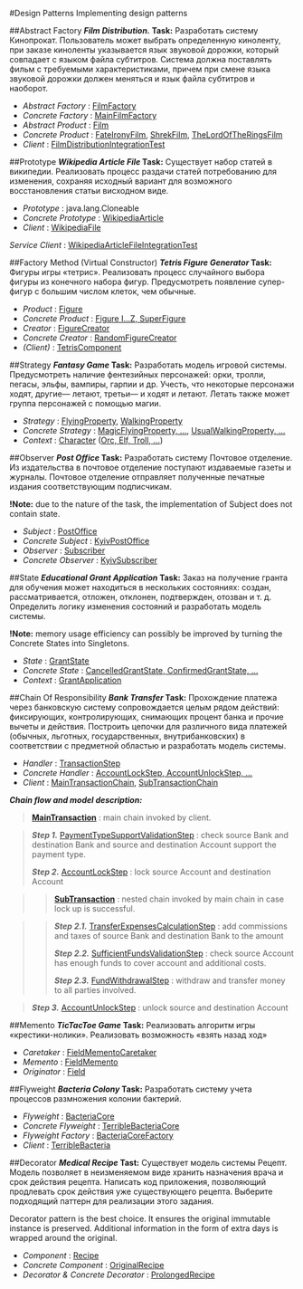 #Design Patterns
Implementing design patterns

##Abstract Factory
***Film Distribution.* Task:** Разработать систему Кинопрокат. Пользователь может 
      выбрать определенную киноленту, при заказе киноленты указывается язык 
      звуковой дорожки, который совпадает с языком файла субтитров. Система 
      должна поставлять фильм с требуемыми характеристиками, причем при смене 
      языка звуковой дорожки должен меняться и язык файла субтитров и наоборот.

+ *Abstract Factory* : [FilmFactory](https://github.com/contentand/EPAM_JAVA_WEB_TRAINING_2016/blob/master/Homework_DesignPatterns/src/main/java/com/daniilyurov/training/patterns/abstractfactory/filmdistribution/FilmFactory.java)
+ *Concrete Factory* : [MainFilmFactory](https://github.com/contentand/EPAM_JAVA_WEB_TRAINING_2016/blob/master/Homework_DesignPatterns/src/main/java/com/daniilyurov/training/patterns/abstractfactory/filmdistribution/MainFilmFactory.java)
+ *Abstract Product* : [Film](https://github.com/contentand/EPAM_JAVA_WEB_TRAINING_2016/blob/master/Homework_DesignPatterns/src/main/java/com/daniilyurov/training/patterns/abstractfactory/filmdistribution/films/Film.java)
+ *Concrete Product* : [FateIronyFilm](https://github.com/contentand/EPAM_JAVA_WEB_TRAINING_2016/blob/master/Homework_DesignPatterns/src/main/java/com/daniilyurov/training/patterns/abstractfactory/filmdistribution/films/FateIronyFilm.java), [ShrekFilm](https://github.com/contentand/EPAM_JAVA_WEB_TRAINING_2016/blob/master/Homework_DesignPatterns/src/main/java/com/daniilyurov/training/patterns/abstractfactory/filmdistribution/films/ShrekFilm.java), [TheLordOfTheRingsFilm](https://github.com/contentand/EPAM_JAVA_WEB_TRAINING_2016/blob/master/Homework_DesignPatterns/src/main/java/com/daniilyurov/training/patterns/abstractfactory/filmdistribution/films/TheLordOfTheRingsFilm.java)
+ *Client* : [FilmDistributionIntegrationTest](https://github.com/contentand/EPAM_JAVA_WEB_TRAINING_2016/blob/master/Homework_DesignPatterns/src/test/java/com/daniilyurov/training/patterns/abstractfactory/filmdistribution/test/FilmDistributionIntegrationTest.java)

##Prototype
***Wikipedia Article File* Task:** Существует набор статей в википедии. Реализовать процесс 
                                   раздачи статей потребованию для изменения, сохраняя исходный
                                   вариант для возможного восстановления статьи висходном виде.

+ *Prototype* : java.lang.Cloneable
+ *Concrete Prototype* : [WikipediaArticle](https://github.com/contentand/EPAM_JAVA_WEB_TRAINING_2016/blob/master/Homework_DesignPatterns/src/main/java/com/daniilyurov/training/patterns/prototype/wikipedia/WikipediaArticle.java)
+ *Client* : [WikipediaFile](https://github.com/contentand/EPAM_JAVA_WEB_TRAINING_2016/blob/master/Homework_DesignPatterns/src/main/java/com/daniilyurov/training/patterns/prototype/wikipedia/WikipediaArticleFile.java)

*Service Client* : [WikipediaArticleFileIntegrationTest](https://github.com/contentand/EPAM_JAVA_WEB_TRAINING_2016/blob/master/Homework_DesignPatterns/src/test/java/com/daniilyurov/training/patterns/prototype/wikipedia/WikipediaArticleFileIntegrationTest.java)

##Factory Method (Virtual Constructor)
***Tetris Figure Generator* Task:** Фигуры игры «тетрис». Реализовать процесс случайного
                                    выбора фигуры из конечного набора фигур. Предусмотреть 
                                    появление супер-фигур с большим числом клеток, чем обычные.

+ *Product* : [Figure](https://github.com/contentand/EPAM_JAVA_WEB_TRAINING_2016/blob/master/Homework_DesignPatterns/src/main/java/com/daniilyurov/training/patterns/fabricmethod/tetris/Figure.java)
+ *Concrete Product* : [Figure I...Z, SuperFigure](https://github.com/contentand/EPAM_JAVA_WEB_TRAINING_2016/tree/master/Homework_DesignPatterns/src/main/java/com/daniilyurov/training/patterns/fabricmethod/tetris/figures)
+ *Creator* : [FigureCreator](https://github.com/contentand/EPAM_JAVA_WEB_TRAINING_2016/blob/master/Homework_DesignPatterns/src/main/java/com/daniilyurov/training/patterns/fabricmethod/tetris/FigureCreator.java)
+ *Concrete Creator* : [RandomFigureCreator](https://github.com/contentand/EPAM_JAVA_WEB_TRAINING_2016/blob/master/Homework_DesignPatterns/src/main/java/com/daniilyurov/training/patterns/fabricmethod/tetris/creators/RandomFigureCreator.java)
+ *(Client)* : [TetrisComponent](https://github.com/contentand/EPAM_JAVA_WEB_TRAINING_2016/blob/master/Homework_DesignPatterns/src/main/java/com/daniilyurov/training/patterns/fabricmethod/tetris/TetrisComponent.java)

##Strategy
***Fantasy Game* Task:** Разработать модель игровой системы. Предусмотреть 
наличие фентезийных персонажей: орки, тролли, пегасы, эльфы, вампиры, гарпии и др. 
Учесть, что некоторые персонажи ходят, другие— летают, третьи— и ходят и летают. 
Летать также может группа персонажей с помощью магии.

+ *Strategy* : [FlyingProperty](https://github.com/contentand/EPAM_JAVA_WEB_TRAINING_2016/blob/master/Homework_DesignPatterns/src/main/java/com/daniilyurov/training/patterns/strategy/game/properties/FlyingProperty.java), [WalkingProperty](https://github.com/contentand/EPAM_JAVA_WEB_TRAINING_2016/blob/master/Homework_DesignPatterns/src/main/java/com/daniilyurov/training/patterns/strategy/game/properties/WalkingProperty.java)
+ *Concrete Strategy* : [MagicFlyingProperty, ...](https://github.com/contentand/EPAM_JAVA_WEB_TRAINING_2016/tree/master/Homework_DesignPatterns/src/main/java/com/daniilyurov/training/patterns/strategy/game/properties/flying), [UsualWalkingProperty, ...](https://github.com/contentand/EPAM_JAVA_WEB_TRAINING_2016/tree/master/Homework_DesignPatterns/src/main/java/com/daniilyurov/training/patterns/strategy/game/properties/walking)
+ *Context* : [Character](https://github.com/contentand/EPAM_JAVA_WEB_TRAINING_2016/blob/master/Homework_DesignPatterns/src/main/java/com/daniilyurov/training/patterns/strategy/game/Character.java) ([Orc, Elf, Troll, ...](https://github.com/contentand/EPAM_JAVA_WEB_TRAINING_2016/tree/master/Homework_DesignPatterns/src/main/java/com/daniilyurov/training/patterns/strategy/game/characters))

##Observer
***Post Office* Task:** Разработать систему Почтовое отделение. Из издательства в почтовое 
отделение поступают издаваемые газеты и журналы. Почтовое отделение отправляет полученные печатные 
издания соответствующим подписчикам.

**!Note:** due to the nature of the task, the implementation of Subject does not contain state.

+ *Subject* : [PostOffice](https://github.com/contentand/EPAM_JAVA_WEB_TRAINING_2016/blob/master/Homework_DesignPatterns/src/main/java/com/daniilyurov/training/patterns/observer/postoffice/PostOffice.java)
+ *Concrete Subject* : [KyivPostOffice](https://github.com/contentand/EPAM_JAVA_WEB_TRAINING_2016/blob/master/Homework_DesignPatterns/src/main/java/com/daniilyurov/training/patterns/observer/postoffice/KyivPostOffice.java)
+ *Observer* : [Subscriber](https://github.com/contentand/EPAM_JAVA_WEB_TRAINING_2016/blob/master/Homework_DesignPatterns/src/main/java/com/daniilyurov/training/patterns/observer/postoffice/Subscriber.java)
+ *Concrete Observer* : [KyivSubscriber](https://github.com/contentand/EPAM_JAVA_WEB_TRAINING_2016/blob/master/Homework_DesignPatterns/src/main/java/com/daniilyurov/training/patterns/observer/postoffice/KyivSubscriber.java)

##State
***Educational Grant Application* Task:** Заказ на получение гранта для обучения может находиться в 
нескольких состояниях: создан, рассматривается, отложен, отклонен, подтвержден, отозван и т. д. 
Определить логику изменения состояний и разработать модель системы.

**!Note:** memory usage efficiency can possibly be improved by turning the Concrete States into Singletons.

+ *State* : [GrantState](https://github.com/contentand/EPAM_JAVA_WEB_TRAINING_2016/blob/master/Homework_DesignPatterns/src/main/java/com/daniilyurov/training/patterns/state/educationalgrant/GrantState.java)
+ *Concrete State* : [CancelledGrantState, ConfirmedGrantState, ...](https://github.com/contentand/EPAM_JAVA_WEB_TRAINING_2016/tree/master/Homework_DesignPatterns/src/main/java/com/daniilyurov/training/patterns/state/educationalgrant/grant_states)
+ *Context* : [GrantApplication](https://github.com/contentand/EPAM_JAVA_WEB_TRAINING_2016/blob/master/Homework_DesignPatterns/src/main/java/com/daniilyurov/training/patterns/state/educationalgrant/GrantApplication.java)

##Chain Of Responsibility
***Bank Transfer* Task:** Прохождение платежа через банковскую систему сопровождается 
целым рядом действий: фиксирующих, контролирующих, снимающих процент банка и прочие вычеты и действия. 
Построить цепочки для различного вида платежей (обычных, льготных, государственных, 
внутрибанковских) в соответствии с предметной областью и разработать модель системы.

+ *Handler* : [TransactionStep](https://github.com/contentand/EPAM_JAVA_WEB_TRAINING_2016/blob/master/Homework_DesignPatterns/src/main/java/com/daniilyurov/training/patterns/chain_of_responsibility/bank_transactions/transaction/TransactionStep.java)
+ *Concrete Handler* : [AccountLockStep, AccountUnlockStep, ...](https://github.com/contentand/EPAM_JAVA_WEB_TRAINING_2016/tree/master/Homework_DesignPatterns/src/main/java/com/daniilyurov/training/patterns/chain_of_responsibility/bank_transactions/transaction)
+ *Client* : [MainTransactionChain](https://github.com/contentand/EPAM_JAVA_WEB_TRAINING_2016/blob/master/Homework_DesignPatterns/src/main/java/com/daniilyurov/training/patterns/chain_of_responsibility/bank_transactions/transaction/MainTransaction.java), [SubTransactionChain](https://github.com/contentand/EPAM_JAVA_WEB_TRAINING_2016/blob/master/Homework_DesignPatterns/src/main/java/com/daniilyurov/training/patterns/chain_of_responsibility/bank_transactions/transaction/SubTransaction.java)

***Chain flow and model description:***

> [**MainTransaction**](https://github.com/contentand/EPAM_JAVA_WEB_TRAINING_2016/blob/master/Homework_DesignPatterns/src/main/java/com/daniilyurov/training/patterns/chain_of_responsibility/bank_transactions/transaction/MainTransaction.java) : main chain invoked by client.

> ***Step 1.*** [PaymentTypeSupportValidationStep](https://github.com/contentand/EPAM_JAVA_WEB_TRAINING_2016/blob/master/Homework_DesignPatterns/src/main/java/com/daniilyurov/training/patterns/chain_of_responsibility/bank_transactions/transaction/PaymentTypeSupportValidationStep.java) : check source Bank and destination Bank and source and destination Account support the payment type.
>
> ***Step 2.*** [AccountLockStep](https://github.com/contentand/EPAM_JAVA_WEB_TRAINING_2016/blob/master/Homework_DesignPatterns/src/main/java/com/daniilyurov/training/patterns/chain_of_responsibility/bank_transactions/transaction/AccountLockStep.java) : lock source Account and destination Account

>> [**SubTransaction**](https://github.com/contentand/EPAM_JAVA_WEB_TRAINING_2016/blob/master/Homework_DesignPatterns/src/main/java/com/daniilyurov/training/patterns/chain_of_responsibility/bank_transactions/transaction/SubTransaction.java) : nested chain invoked by main chain in case lock up is successful.

>> ***Step 2.1.*** [TransferExpensesCalculationStep](https://github.com/contentand/EPAM_JAVA_WEB_TRAINING_2016/blob/master/Homework_DesignPatterns/src/main/java/com/daniilyurov/training/patterns/chain_of_responsibility/bank_transactions/transaction/TransferExpensesCalculationStep.java) : add commissions and taxes of source Bank and destination Bank to the amount
>>
>> ***Step 2.2.*** [SufficientFundsValidationStep](https://github.com/contentand/EPAM_JAVA_WEB_TRAINING_2016/blob/master/Homework_DesignPatterns/src/main/java/com/daniilyurov/training/patterns/chain_of_responsibility/bank_transactions/transaction/SufficientFundsValidationStep.java) : check source Account has enough funds to cover account and additional costs.
>>
>> ***Step 2.3.*** [FundWithdrawalStep](https://github.com/contentand/EPAM_JAVA_WEB_TRAINING_2016/blob/master/Homework_DesignPatterns/src/main/java/com/daniilyurov/training/patterns/chain_of_responsibility/bank_transactions/transaction/FundWithdrawalStep.java) : withdraw and transfer money to all parties involved.

> ***Step 3.*** [AccountUnlockStep](https://github.com/contentand/EPAM_JAVA_WEB_TRAINING_2016/blob/master/Homework_DesignPatterns/src/main/java/com/daniilyurov/training/patterns/chain_of_responsibility/bank_transactions/transaction/AccountUnlockStep.java) : unlock source and destination Account

##Memento
***TicTacToe Game* Task:** Реализовать алгоритм игры «крестики-нолики». Реализовать возможность «взять назад ход»

+ *Caretaker* : [FieldMementoCaretaker](https://github.com/contentand/EPAM_JAVA_WEB_TRAINING_2016/blob/master/Homework_DesignPatterns/src/main/java/com/daniilyurov/training/patterns/memento/tictactoe/FieldMementoCaretaker.java)
+ *Memento* : [FieldMemento](https://github.com/contentand/EPAM_JAVA_WEB_TRAINING_2016/blob/master/Homework_DesignPatterns/src/main/java/com/daniilyurov/training/patterns/memento/tictactoe/FieldMemento.java)
+ *Originator* : [Field](https://github.com/contentand/EPAM_JAVA_WEB_TRAINING_2016/blob/master/Homework_DesignPatterns/src/main/java/com/daniilyurov/training/patterns/memento/tictactoe/Field.java)

##Flyweight
***Bacteria Colony* Task:** Разработать систему учета процессов размножения колонии бактерий.

+ *Flyweight* : [BacteriaCore](https://github.com/contentand/EPAM_JAVA_WEB_TRAINING_2016/blob/master/Homework_DesignPatterns/src/main/java/com/daniilyurov/training/patterns/flyweight/bacteria/bacterias/core/BacteriaCore.java)
+ *Concrete Flyweight* : [TerribleBacteriaCore](https://github.com/contentand/EPAM_JAVA_WEB_TRAINING_2016/blob/master/Homework_DesignPatterns/src/main/java/com/daniilyurov/training/patterns/flyweight/bacteria/bacterias/core/TerribleBacteriaCore.java)
+ *Flyweight Factory* : [BacteriaCoreFactory](https://github.com/contentand/EPAM_JAVA_WEB_TRAINING_2016/blob/master/Homework_DesignPatterns/src/main/java/com/daniilyurov/training/patterns/flyweight/bacteria/bacterias/core/BacteriaCoreFactory.java)
+ *Client* : [TerribleBacteria](https://github.com/contentand/EPAM_JAVA_WEB_TRAINING_2016/blob/master/Homework_DesignPatterns/src/main/java/com/daniilyurov/training/patterns/flyweight/bacteria/bacterias/TerribleBacteria.java)

##Decorator
***Medical Recipe* Tast:** Существует модель системы Рецепт. Модель позволяет в неизменяемом 
виде хранить назначения врача и срок действия рецепта. Написать код приложения, 
позволяющий продлевать срок действия уже существующего рецепта. 
Выберите подходящий паттерн для реализации этого задания.
 
Decorator pattern is the best choice. It ensures the original immutable instance is preserved.
Additional information in the form of extra days is wrapped around the original.

+ *Component* : [Recipe](https://github.com/contentand/EPAM_JAVA_WEB_TRAINING_2016/blob/master/Homework_DesignPatterns/src/main/java/com/daniilyurov/training/patterns/decorator/recipe/Recipe.java)
+ *Concrete Component* : [OriginalRecipe](https://github.com/contentand/EPAM_JAVA_WEB_TRAINING_2016/blob/master/Homework_DesignPatterns/src/main/java/com/daniilyurov/training/patterns/decorator/recipe/OriginalRecipe.java)
+ *Decorator & Concrete Decorator* : [ProlongedRecipe](https://github.com/contentand/EPAM_JAVA_WEB_TRAINING_2016/blob/master/Homework_DesignPatterns/src/main/java/com/daniilyurov/training/patterns/decorator/recipe/ProlongedRecipe.java)
 
